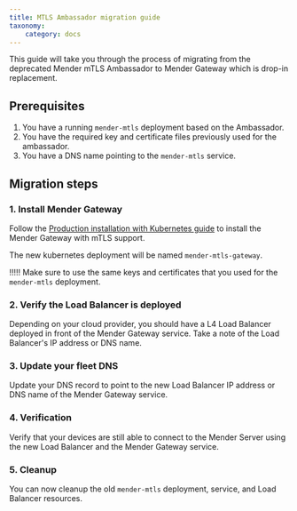 ```yaml
---
title: MTLS Ambassador migration guide
taxonomy:
    category: docs
---
```


This guide will take you through the process of migrating from the deprecated Mender mTLS Ambassador to Mender Gateway which is drop-in replacement.

## Prerequisites
1. You have a running `mender-mtls` deployment based on the Ambassador.
2. You have the required key and certificate files previously used for the ambassador.
3. You have a DNS name pointing to the `mender-mtls` service.

## Migration steps
### 1. Install Mender Gateway
Follow the [Production installation with Kubernetes guide](../03.Production-installation-with-kubernetes/docs.md) to install the Mender Gateway with mTLS support.

The new kubernetes deployment will be named `mender-mtls-gateway`.

!!!!! Make sure to use the same keys and certificates that you used for the `mender-mtls` deployment.

### 2. Verify the Load Balancer is deployed
Depending on your cloud provider, you should have a L4 Load Balancer deployed in front of the Mender Gateway service.
Take a note of the Load Balancer's IP address or DNS name.

### 3. Update your fleet DNS
Update your DNS record to point to the new Load Balancer IP address or DNS name of the Mender Gateway service.

### 4. Verification
Verify that your devices are still able to connect to the Mender Server using the new Load Balancer and the Mender Gateway service.

### 5. Cleanup
You can now cleanup the old `mender-mtls` deployment, service, and Load Balancer resources.

